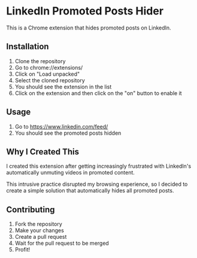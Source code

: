 # LinkedIn Promoted Posts Hider

This is a Chrome extension that hides promoted posts on LinkedIn.

## Installation

1. Clone the repository
2. Go to chrome://extensions/
3. Click on "Load unpacked"
4. Select the cloned repository
5. You should see the extension in the list
6. Click on the extension and then click on the "on" button to enable it

## Usage

1. Go to https://www.linkedin.com/feed/
2. You should see the promoted posts hidden

## Why I Created This

I created this extension after getting increasingly frustrated with LinkedIn's automatically unmuting videos in promoted content. 

This intrusive practice disrupted my browsing experience, so I decided to create a simple solution that automatically hides all promoted posts.

## Contributing

1. Fork the repository
2. Make your changes
3. Create a pull request
4. Wait for the pull request to be merged
5. Profit!
